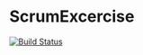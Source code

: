 # ScrumExcercise
[![Build Status](http://jenkins.brentvw.me:8080/buildStatus/icon?job=ScrumExcercise)](http://jenkins.brentvw.me:8080/job/ScrumExcercise)
